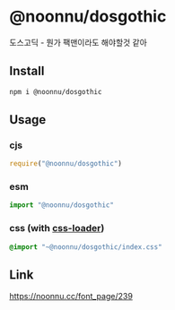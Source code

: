 # @noonnu/dosgothic
도스고딕 - 뭔가 팩맨이라도 해야할것 같아

## Install
```sh
npm i @noonnu/dosgothic
```
## Usage
### cjs
```js
require("@noonnu/dosgothic")
```
### esm
```js
import "@noonnu/dosgothic"
```
### css (with [css-loader](https://github.com/webpack-contrib/css-loader))
```css
@import "~@noonnu/dosgothic/index.css"
```

## Link
https://noonnu.cc/font_page/239